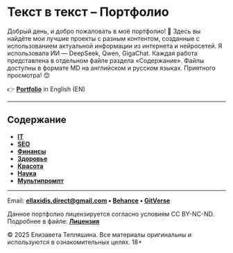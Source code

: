 # Текст в текст – Портфолио

Добрый день, и добро пожаловать в моё портфолио! 🙌 Здесь вы найдёте мои лучшие проекты с разным контентом, созданные с использованием актуальной информации из интернета и нейросетей. Я использовала ИИ — DeepSeek, Qwen, GigaChat. Каждая работа представлена в отдельном файле раздела «Содержание». Файлы доступны в формате MD на английском и русском языках. Приятного просмотра! 😊

👉 **[Portfolio](README.md)** in English (EN)

---

## Содержание

- **[IT](финансы/)**
- **[SEO](СЕО/)**
- **[Финансы](копирайтинг/)**
- **[Здоровье](нумерология/)**
- **[Красота](личное/)**
- **[Наука](мультипромпт/)**
- **[Мультипромпт](мультипромпт/)**

---

Email: **ellaxidis.direct@gmail.com &bull; [Behance](https://www.behance.net/ellaxidis) &bull; [GitVerse](https://gitverse.ru/ellaxidis)**

Данное портфолио лицензируется согласно условиям CC BY-NC-ND. Подробнее в файле: **[Лицензия](LICENSE_RU.md)**

&copy; 2025 Елизавета Тепляшина. Все материалы оригинальны и используются в ознакомительных целях. 18+
